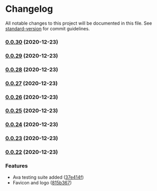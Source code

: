 # Changelog

All notable changes to this project will be documented in this file. See [standard-version](https://github.com/conventional-changelog/standard-version) for commit guidelines.

### [0.0.30](https://github.com/primitive-survival/toretto-css/compare/v0.0.29...v0.0.30) (2020-12-23)

### [0.0.29](https://github.com/primitive-survival/toretto-css/compare/v0.0.28...v0.0.29) (2020-12-23)

### [0.0.28](https://github.com/primitive-survival/toretto-css/compare/v0.0.27...v0.0.28) (2020-12-23)

### [0.0.27](https://github.com/primitive-survival/toretto-css/compare/v0.0.26...v0.0.27) (2020-12-23)

### [0.0.26](https://github.com/primitive-survival/toretto-css/compare/v0.0.25...v0.0.26) (2020-12-23)

### [0.0.25](https://github.com/primitive-survival/toretto-css/compare/v0.0.24...v0.0.25) (2020-12-23)

### [0.0.24](https://github.com/primitive-survival/toretto-css/compare/v0.0.23...v0.0.24) (2020-12-23)

### [0.0.23](https://github.com/primitive-survival/toretto-css/compare/v0.0.22...v0.0.23) (2020-12-23)

### [0.0.22](https://github.com/primitive-survival/toretto-css/compare/v0.0.21...v0.0.22) (2020-12-23)


### Features

* Ava testing suite added ([37e414f](https://github.com/primitive-survival/toretto-css/commit/37e414fbccd759f46e99d8a168cbb5a29c35dee3))
* Favicon and logo ([815b367](https://github.com/primitive-survival/toretto-css/commit/815b3672f6115593aff997feb9cc1e64953bcc45))
